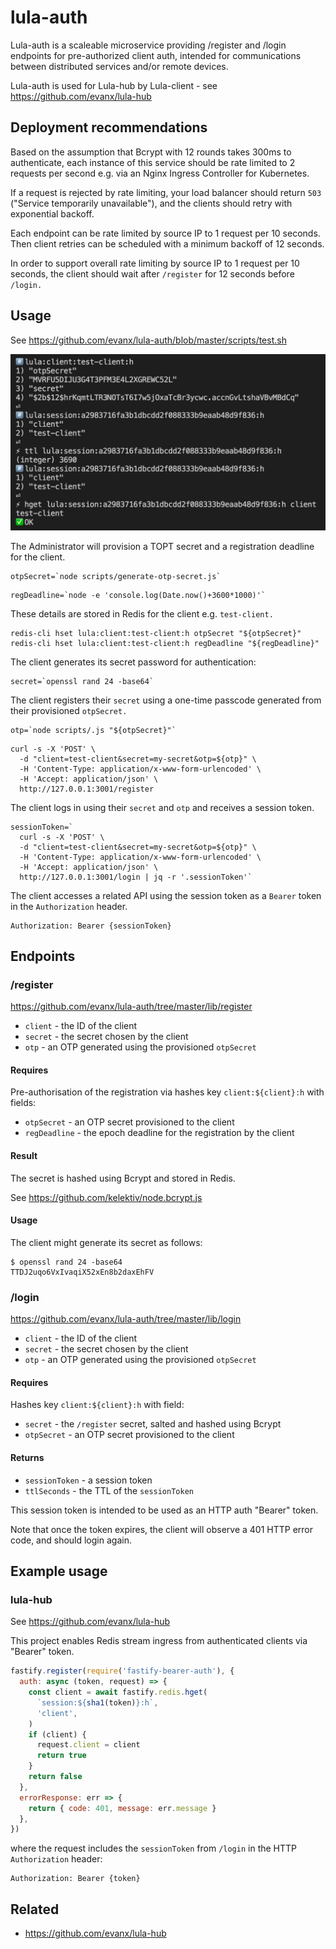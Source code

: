 # lula-auth

Lula-auth is a scaleable microservice providing /register and /login endpoints for pre-authorized client auth,
intended for communications between distributed services and/or remote devices.

Lula-auth is used for Lula-hub by Lula-client - see https://github.com/evanx/lula-hub

## Deployment recommendations

Based on the assumption that Bcrypt with 12 rounds takes 300ms to authenticate, each instance of this service should be rate limited to 2 requests per second e.g. via an Nginx Ingress Controller for Kubernetes.

If a request is rejected by rate limiting, your load balancer should return `503` ("Service temporarily unavailable"), and the clients should retry with exponential backoff.

Each endpoint can be rate limited by source IP to 1 request per 10 seconds. Then client retries can be scheduled with a minimum backoff of 12 seconds.

In order to support overall rate limiting by source IP to 1 request per 10 seconds, the client should wait after `/register` for 12 seconds before `/login.`

## Usage

See https://github.com/evanx/lula-auth/blob/master/scripts/test.sh

![test.sh](/docs/test-001.jpg?raw=true 'test.sh')

The Administrator will provision a TOPT secret and a registration deadline for the client.

```shell
otpSecret=`node scripts/generate-otp-secret.js`
```

```shell
regDeadline=`node -e 'console.log(Date.now()+3600*1000)'`
```

These details are stored in Redis for the client e.g. `test-client.`

```shell
redis-cli hset lula:client:test-client:h otpSecret "${otpSecret}"
redis-cli hset lula:client:test-client:h regDeadline "${regDeadline}"
```

The client generates its secret password for authentication:

```
secret=`openssl rand 24 -base64`
```

The client registers their `secret` using a one-time passcode generated from their provisioned `otpSecret.`

```shell
otp=`node scripts/.js "${otpSecret}"`
```

```shell
curl -s -X 'POST' \
  -d "client=test-client&secret=my-secret&otp=${otp}" \
  -H 'Content-Type: application/x-www-form-urlencoded' \
  -H 'Accept: application/json' \
  http://127.0.0.1:3001/register
```

The client logs in using their `secret` and `otp` and receives a session token.

```shell
sessionToken=`
  curl -s -X 'POST' \
  -d "client=test-client&secret=my-secret&otp=${otp}" \
  -H 'Content-Type: application/x-www-form-urlencoded' \
  -H 'Accept: application/json' \
  http://127.0.0.1:3001/login | jq -r '.sessionToken'`
```

The client accesses a related API using the session token as a `Bearer` token in the `Authorization` header.

```
Authorization: Bearer {sessionToken}
```

## Endpoints

### /register

https://github.com/evanx/lula-auth/tree/master/lib/register

- `client` - the ID of the client
- `secret` - the secret chosen by the client
- `otp` - an OTP generated using the provisioned `otpSecret`

#### Requires

Pre-authorisation of the registration via hashes key `client:${client}:h` with fields:

- `otpSecret` - an OTP secret provisioned to the client
- `regDeadline` - the epoch deadline for the registration by the client

#### Result

The secret is hashed using Bcrypt and stored in Redis.

See https://github.com/kelektiv/node.bcrypt.js

#### Usage

The client might generate its secret as follows:

```shell
$ openssl rand 24 -base64
TTDJ2uqo6VxIvaqiX52xEn8b2daxEhFV
```

### /login

https://github.com/evanx/lula-auth/tree/master/lib/login

- `client` - the ID of the client
- `secret` - the secret chosen by the client
- `otp` - an OTP generated using the provisioned `otpSecret`

#### Requires

Hashes key `client:${client}:h` with field:

- `secret` - the `/register` secret, salted and hashed using Bcrypt
- `otpSecret` - an OTP secret provisioned to the client

#### Returns

- `sessionToken` - a session token
- `ttlSeconds` - the TTL of the `sessionToken`

This session token is intended to be used as an HTTP auth "Bearer" token.

Note that once the token expires, the client will observe a 401 HTTP error code,
and should login again.

## Example usage

### lula-hub

See https://github.com/evanx/lula-hub

This project enables Redis stream ingress from authenticated clients via "Bearer" token.

```javascript
fastify.register(require('fastify-bearer-auth'), {
  auth: async (token, request) => {
    const client = await fastify.redis.hget(
      `session:${sha1(token)}:h`,
      'client',
    )
    if (client) {
      request.client = client
      return true
    }
    return false
  },
  errorResponse: err => {
    return { code: 401, message: err.message }
  },
})
```

where the request includes the `sessionToken` from `/login` in the HTTP `Authorization` header:

```
Authorization: Bearer {token}
```

## Related

- https://github.com/evanx/lula-hub
